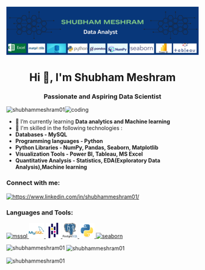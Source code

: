 ![logo](https://github.com/shubhammeshram01/shubhammeshram01/blob/main/Banner%20SRM%202.png)
<h1 align="center">Hi 👋, I'm Shubham Meshram</h1>
<h3 align="center">Passionate and Aspiring Data Scientist</h3>

<img align="right" alt="coding" width="350" src="https://media1.giphy.com/media/3oKIPEqDGUULpEU0aQ/giphy.gif?cid=6c09b952xb3brqp9qz7eknb8v53u9gmg13nibieic992bl81&ep=v1_internal_gif_by_id&rid=giphy.gif&ct=g">

<p align="left"> <img src="https://komarev.com/ghpvc/?username=shubhammeshram01&label=Profile%20views&color=0e75b6&style=flat" alt="shubhammeshram01" /> </p>

- 🌱 I’m currently learning **Data analytics and Machine learning**
- 🌱 I'm skilled in the following technologies :
- **Databases - MySQL**
- **Programming languages - Python**
- **Python Libraries - NumPy, Pandas, Seaborn, Matplotlib**
- **Visualization Tools - Power BI, Tableau, MS Excel**
- **Quantitative Analysis - Statistics, EDA(Exploratory Data Analysis),Machine learning**

<h3 align="left">Connect with me:</h3>
<p align="left">
<a href="https://linkedin.com/in/https://www.linkedin.com/in/shubhammeshram01/" target="blank"><img align="center" src="https://raw.githubusercontent.com/rahuldkjain/github-profile-readme-generator/master/src/images/icons/Social/linked-in-alt.svg" alt="https://www.linkedin.com/in/shubhammeshram01/" height="30" width="40" /></a>
</p>

<h3 align="left">Languages and Tools:</h3>
<p align="left"> <a href="https://www.microsoft.com/en-us/sql-server" target="_blank" rel="noreferrer"> <img src="https://www.svgrepo.com/show/303229/microsoft-sql-server-logo.svg" alt="mssql" width="40" height="40"/> </a> <a href="https://www.mysql.com/" target="_blank" rel="noreferrer"> <img src="https://raw.githubusercontent.com/devicons/devicon/master/icons/mysql/mysql-original-wordmark.svg" alt="mysql" width="40" height="40"/> </a> <a href="https://pandas.pydata.org/" target="_blank" rel="noreferrer"> <img src="https://raw.githubusercontent.com/devicons/devicon/2ae2a900d2f041da66e950e4d48052658d850630/icons/pandas/pandas-original.svg" alt="pandas" width="40" height="40"/> </a> <a href="https://www.postgresql.org" target="_blank" rel="noreferrer"> <img src="https://raw.githubusercontent.com/devicons/devicon/master/icons/postgresql/postgresql-original-wordmark.svg" alt="postgresql" width="40" height="40"/> </a> <a href="https://www.python.org" target="_blank" rel="noreferrer"> <img src="https://raw.githubusercontent.com/devicons/devicon/master/icons/python/python-original.svg" alt="python" width="40" height="40"/> </a> <a href="https://seaborn.pydata.org/" target="_blank" rel="noreferrer"> <img src="https://seaborn.pydata.org/_images/logo-mark-lightbg.svg" alt="seaborn" width="40" height="40"/> </a> </p>

<p><img align="left" src="https://github-readme-stats.vercel.app/api/top-langs?username=shubhammeshram01&show_icons=true&locale=en&layout=compact" alt="shubhammeshram01" /></p>

<p>&nbsp;<img align="center" src="https://github-readme-stats.vercel.app/api?username=shubhammeshram01&show_icons=true&locale=en" alt="shubhammeshram01" /></p>

<p><img align="center" src="https://github-readme-streak-stats.herokuapp.com/?user=shubhammeshram01&" alt="shubhammeshram01" /></p>
